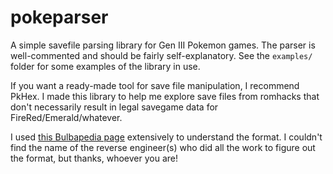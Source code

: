 # pokeparser

A simple savefile parsing library for Gen III Pokemon games. The parser is well-commented and should be fairly self-explanatory. See the `examples/` folder for some examples of the library in use.

If you want a ready-made tool for save file manipulation, I recommend PkHex. I made this library to help me explore save files from romhacks that don't necessarily result in legal savegame data for FireRed/Emerald/whatever.

I used [this Bulbapedia page](https://bulbapedia.bulbagarden.net/wiki/Save_data_structure_(Generation_III)) extensively to understand the format. I couldn't find the name of the reverse engineer(s) who did all the work to figure out the format, but thanks, whoever you are!
